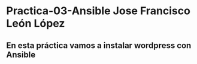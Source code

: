 # Practica-03-Ansible Jose Francisco León López
## En esta práctica vamos a instalar wordpress con Ansible

